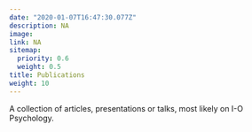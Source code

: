 ```yaml
---
date: "2020-01-07T16:47:30.077Z"
description: NA
image: 
link: NA
sitemap:
  priority: 0.6
  weight: 0.5
title: Publications
weight: 10
---
```

<!--

This page represents the landing page for "publications" section. It is also shown under the homepage header for "publications". It should be therefore relatively short and sweet.

\-->

A collection of articles, presentations or talks, most likely on I-O Psychology.
